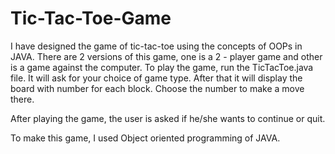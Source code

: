 # Tic-Tac-Toe-Game

I have designed the game of tic-tac-toe using the concepts of OOPs in JAVA. There are 2 versions of this game, one is a 2 - player game and other is a game against the computer. 
To play the game, run the TicTacToe.java file. It will ask for your choice of game type.
After that it will display the board with number for each block. Choose the number to make a move there.

After playing the game, the user is asked if he/she wants to continue or quit.

To make this game,  I used Object oriented programming of JAVA.

